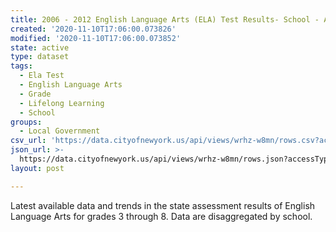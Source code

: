 ```yaml
---
title: 2006 - 2012 English Language Arts (ELA) Test Results- School - All Students
created: '2020-11-10T17:06:00.073826'
modified: '2020-11-10T17:06:00.073852'
state: active
type: dataset
tags:
  - Ela Test
  - English Language Arts
  - Grade
  - Lifelong Learning
  - School
groups:
  - Local Government
csv_url: 'https://data.cityofnewyork.us/api/views/wrhz-w8mn/rows.csv?accessType=DOWNLOAD'
json_url: >-
  https://data.cityofnewyork.us/api/views/wrhz-w8mn/rows.json?accessType=DOWNLOAD
layout: post

---
```

Latest available data and trends in the state assessment results of English Language Arts for grades 3 through 8. Data are disaggregated by school.
